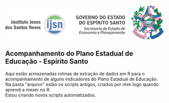 <p align="center">
  <a href="http://www.ijsn.es.gov.br/">
    <img src="https://github.com/iagocnunes/iagocnunes.github.io/blob/main/img/Logo_IJSN-Brasao-SEP_Horizontal-color.png" width="940" alt="Instituto Jones dos Santos Neves">
  </a>
</p>

## Acompanhamento do Plano Estadual de Educação - Espírito Santo

Aqui estão armazenadas rotinas de extração de dados em R para o acompanhamento de alguns indicadores do Plano Estadual de Educação.<br>
Na pasta "arquivo" estão os scripts antigos, criados por mim logo quando aprendi a mexer no R.<br>
Estou criando novos scripts automatizados.

